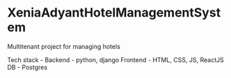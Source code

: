 # XeniaAdyantHotelManagementSystem
Multitenant project for managing hotels

Tech stack -
Backend - python, django
Frontend - HTML, CSS, JS, ReactJS
DB - Postgres
